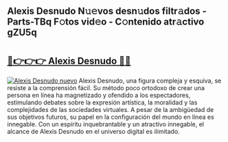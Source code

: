 ## Alexis Desnudo N𝚞𝚎vos desn𝚞dos filtr𝚊dos - Parts-TBq F𝚘tos vid𝚎o - C𝚘ntenido atr𝚊ctivo gZU5q

# <h2><a href="http://mb8z9s.tromn.icu/?c=Alexis+Desnudo">🔗👉👉👉 Alexis Desnudo 🔗🔗</a></h2>

[![Alexis Desnudo nuevo](https://i.imgur.com/pEAQMta.gif)](http://mb8z9s.tromn.icu/?c=Alexis+Desnudo)
Alexis Desnudo, una figura compleja y esquiva, se resiste a la comprensión fácil. Su método poco ortodoxo de crear una persona en línea ha magnetizado y ofendido a los espectadores, estimulando debates sobre la expresión artística, la moralidad y las complejidades de las sociedades virtuales. A pesar de la ambigüedad de sus objetivos futuros, su papel en la configuración del mundo en línea es innegable. Con un espíritu inquebrantable y un atractivo innegable, el alcance de Alexis Desnudo en el universo digital es ilimitado.
